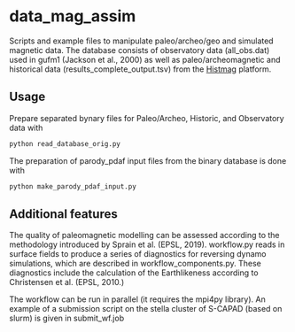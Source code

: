 # data_mag_assim

Scripts and example files to manipulate paleo/archeo/geo and simulated magnetic data. The database consists of observatory data (all_obs.dat) used in gufm1 (Jackson et al., 2000) as well as paleo/archeomagnetic and historical data (results_complete_output.tsv) from the [Histmag](https://cobs.zamg.ac.at/data/index.php/en/data-access/histmag) platform.

## Usage

Prepare separated bynary files for Paleo/Archeo, Historic, and Observatory data with
```bash
python read_database_orig.py
```

The preparation of parody_pdaf input files from the binary database is done with
```bash
python make_parody_pdaf_input.py
```

## Additional features 
The quality of paleomagnetic modelling can be assessed according to the methodology introduced by Sprain et al. (EPSL, 2019). 
workflow.py reads in surface fields to produce a series of diagnostics for reversing dynamo simulations, which are described in workflow_components.py. 
These diagnostics include the calculation of the Earthlikeness according to Christensen et al. (EPSL, 2010.) 


The workflow can be run in parallel (it requires the mpi4py library). An example of a submission script on the stella cluster of S-CAPAD (based on slurm) is given in submit_wf.job  
